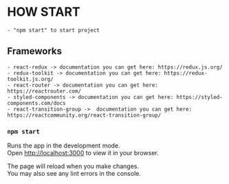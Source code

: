 # HOW START

    - "npm start" to start project

## Frameworks

    - react-redux -> documentation you can get here: https://redux.js.org/
    - redux-toolkit -> documentation you can get here: https://redux-toolkit.js.org/
    - react-router -> documentation you can get here: https://reactrouter.com/
    - styled-components -> documentation you can get here: https://styled-components.com/docs
    - react-transition-group ->  documentation you can get here: https://reactcommunity.org/react-transition-group/

### `npm start`

Runs the app in the development mode.\
Open [http://localhost:3000](http://localhost:3000) to view it in your browser.

The page will reload when you make changes.\
You may also see any lint errors in the console.
